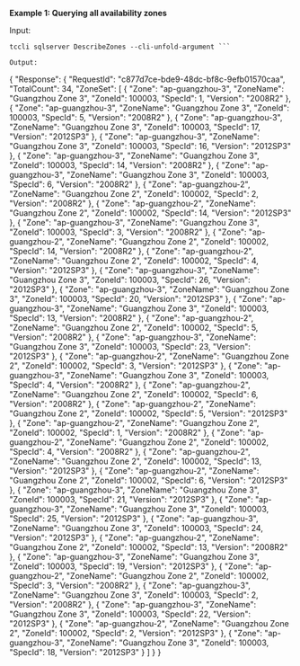 **Example 1: Querying all availability zones**



Input: 

```
tccli sqlserver DescribeZones --cli-unfold-argument ```

Output: 
```
{
    "Response": {
        "RequestId": "c877d7ce-bde9-48dc-bf8c-9efb01570caa",
        "TotalCount": 34,
        "ZoneSet": [
            {
                "Zone": "ap-guangzhou-3",
                "ZoneName": "Guangzhou Zone 3",
                "ZoneId": 100003,
                "SpecId": 1,
                "Version": "2008R2"
            },
            {
                "Zone": "ap-guangzhou-3",
                "ZoneName": "Guangzhou Zone 3",
                "ZoneId": 100003,
                "SpecId": 5,
                "Version": "2008R2"
            },
            {
                "Zone": "ap-guangzhou-3",
                "ZoneName": "Guangzhou Zone 3",
                "ZoneId": 100003,
                "SpecId": 17,
                "Version": "2012SP3"
            },
            {
                "Zone": "ap-guangzhou-3",
                "ZoneName": "Guangzhou Zone 3",
                "ZoneId": 100003,
                "SpecId": 16,
                "Version": "2012SP3"
            },
            {
                "Zone": "ap-guangzhou-3",
                "ZoneName": "Guangzhou Zone 3",
                "ZoneId": 100003,
                "SpecId": 14,
                "Version": "2008R2"
            },
            {
                "Zone": "ap-guangzhou-3",
                "ZoneName": "Guangzhou Zone 3",
                "ZoneId": 100003,
                "SpecId": 6,
                "Version": "2008R2"
            },
            {
                "Zone": "ap-guangzhou-2",
                "ZoneName": "Guangzhou Zone 2",
                "ZoneId": 100002,
                "SpecId": 2,
                "Version": "2008R2"
            },
            {
                "Zone": "ap-guangzhou-2",
                "ZoneName": "Guangzhou Zone 2",
                "ZoneId": 100002,
                "SpecId": 14,
                "Version": "2012SP3"
            },
            {
                "Zone": "ap-guangzhou-3",
                "ZoneName": "Guangzhou Zone 3",
                "ZoneId": 100003,
                "SpecId": 3,
                "Version": "2008R2"
            },
            {
                "Zone": "ap-guangzhou-2",
                "ZoneName": "Guangzhou Zone 2",
                "ZoneId": 100002,
                "SpecId": 14,
                "Version": "2008R2"
            },
            {
                "Zone": "ap-guangzhou-2",
                "ZoneName": "Guangzhou Zone 2",
                "ZoneId": 100002,
                "SpecId": 4,
                "Version": "2012SP3"
            },
            {
                "Zone": "ap-guangzhou-3",
                "ZoneName": "Guangzhou Zone 3",
                "ZoneId": 100003,
                "SpecId": 26,
                "Version": "2012SP3"
            },
            {
                "Zone": "ap-guangzhou-3",
                "ZoneName": "Guangzhou Zone 3",
                "ZoneId": 100003,
                "SpecId": 20,
                "Version": "2012SP3"
            },
            {
                "Zone": "ap-guangzhou-3",
                "ZoneName": "Guangzhou Zone 3",
                "ZoneId": 100003,
                "SpecId": 13,
                "Version": "2008R2"
            },
            {
                "Zone": "ap-guangzhou-2",
                "ZoneName": "Guangzhou Zone 2",
                "ZoneId": 100002,
                "SpecId": 5,
                "Version": "2008R2"
            },
            {
                "Zone": "ap-guangzhou-3",
                "ZoneName": "Guangzhou Zone 3",
                "ZoneId": 100003,
                "SpecId": 23,
                "Version": "2012SP3"
            },
            {
                "Zone": "ap-guangzhou-2",
                "ZoneName": "Guangzhou Zone 2",
                "ZoneId": 100002,
                "SpecId": 3,
                "Version": "2012SP3"
            },
            {
                "Zone": "ap-guangzhou-3",
                "ZoneName": "Guangzhou Zone 3",
                "ZoneId": 100003,
                "SpecId": 4,
                "Version": "2008R2"
            },
            {
                "Zone": "ap-guangzhou-2",
                "ZoneName": "Guangzhou Zone 2",
                "ZoneId": 100002,
                "SpecId": 6,
                "Version": "2008R2"
            },
            {
                "Zone": "ap-guangzhou-2",
                "ZoneName": "Guangzhou Zone 2",
                "ZoneId": 100002,
                "SpecId": 5,
                "Version": "2012SP3"
            },
            {
                "Zone": "ap-guangzhou-2",
                "ZoneName": "Guangzhou Zone 2",
                "ZoneId": 100002,
                "SpecId": 1,
                "Version": "2008R2"
            },
            {
                "Zone": "ap-guangzhou-2",
                "ZoneName": "Guangzhou Zone 2",
                "ZoneId": 100002,
                "SpecId": 4,
                "Version": "2008R2"
            },
            {
                "Zone": "ap-guangzhou-2",
                "ZoneName": "Guangzhou Zone 2",
                "ZoneId": 100002,
                "SpecId": 13,
                "Version": "2012SP3"
            },
            {
                "Zone": "ap-guangzhou-2",
                "ZoneName": "Guangzhou Zone 2",
                "ZoneId": 100002,
                "SpecId": 6,
                "Version": "2012SP3"
            },
            {
                "Zone": "ap-guangzhou-3",
                "ZoneName": "Guangzhou Zone 3",
                "ZoneId": 100003,
                "SpecId": 21,
                "Version": "2012SP3"
            },
            {
                "Zone": "ap-guangzhou-3",
                "ZoneName": "Guangzhou Zone 3",
                "ZoneId": 100003,
                "SpecId": 25,
                "Version": "2012SP3"
            },
            {
                "Zone": "ap-guangzhou-3",
                "ZoneName": "Guangzhou Zone 3",
                "ZoneId": 100003,
                "SpecId": 24,
                "Version": "2012SP3"
            },
            {
                "Zone": "ap-guangzhou-2",
                "ZoneName": "Guangzhou Zone 2",
                "ZoneId": 100002,
                "SpecId": 13,
                "Version": "2008R2"
            },
            {
                "Zone": "ap-guangzhou-3",
                "ZoneName": "Guangzhou Zone 3",
                "ZoneId": 100003,
                "SpecId": 19,
                "Version": "2012SP3"
            },
            {
                "Zone": "ap-guangzhou-2",
                "ZoneName": "Guangzhou Zone 2",
                "ZoneId": 100002,
                "SpecId": 3,
                "Version": "2008R2"
            },
            {
                "Zone": "ap-guangzhou-3",
                "ZoneName": "Guangzhou Zone 3",
                "ZoneId": 100003,
                "SpecId": 2,
                "Version": "2008R2"
            },
            {
                "Zone": "ap-guangzhou-3",
                "ZoneName": "Guangzhou Zone 3",
                "ZoneId": 100003,
                "SpecId": 22,
                "Version": "2012SP3"
            },
            {
                "Zone": "ap-guangzhou-2",
                "ZoneName": "Guangzhou Zone 2",
                "ZoneId": 100002,
                "SpecId": 2,
                "Version": "2012SP3"
            },
            {
                "Zone": "ap-guangzhou-3",
                "ZoneName": "Guangzhou Zone 3",
                "ZoneId": 100003,
                "SpecId": 18,
                "Version": "2012SP3"
            }
        ]
    }
}
```

